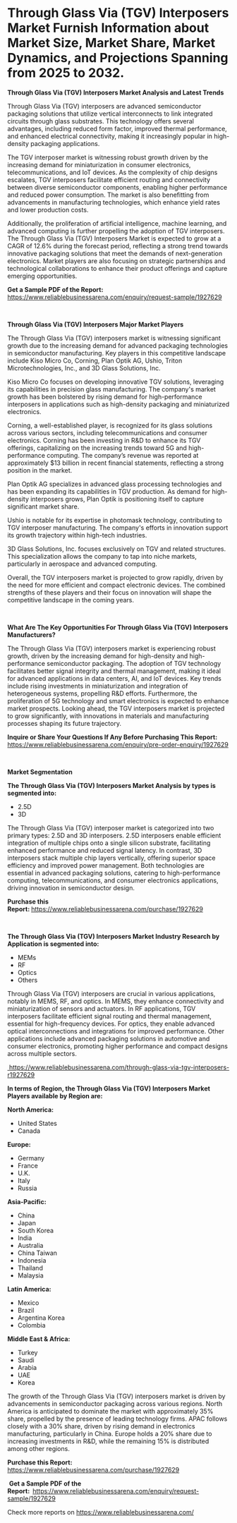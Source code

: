 <p><h1>Through Glass Via (TGV) Interposers Market Furnish Information about Market Size, Market Share, Market Dynamics, and Projections Spanning from 2025 to 2032.</h1></p><p><strong>Through Glass Via (TGV) Interposers Market Analysis and Latest Trends</strong></p>
<p><p>Through Glass Via (TGV) interposers are advanced semiconductor packaging solutions that utilize vertical interconnects to link integrated circuits through glass substrates. This technology offers several advantages, including reduced form factor, improved thermal performance, and enhanced electrical connectivity, making it increasingly popular in high-density packaging applications. </p><p>The TGV interposer market is witnessing robust growth driven by the increasing demand for miniaturization in consumer electronics, telecommunications, and IoT devices. As the complexity of chip designs escalates, TGV interposers facilitate efficient routing and connectivity between diverse semiconductor components, enabling higher performance and reduced power consumption. The market is also benefitting from advancements in manufacturing technologies, which enhance yield rates and lower production costs.</p><p>Additionally, the proliferation of artificial intelligence, machine learning, and advanced computing is further propelling the adoption of TGV interposers. The Through Glass Via (TGV) Interposers Market is expected to grow at a CAGR of 12.6% during the forecast period, reflecting a strong trend towards innovative packaging solutions that meet the demands of next-generation electronics. Market players are also focusing on strategic partnerships and technological collaborations to enhance their product offerings and capture emerging opportunities.</p></p>
<p><strong>Get a Sample PDF of the Report:&nbsp;</strong> <a href="https://www.reliablebusinessarena.com/enquiry/request-sample/1927629?utm_campaign=1902&utm_medium=2&utm_source=Github&utm_content=ia&utm_term=15012025&utm_id=through-glass-via-tgv-interposers">https://www.reliablebusinessarena.com/enquiry/request-sample/1927629</a></p>
<p>&nbsp;</p>
<p><strong>Through Glass Via (TGV) Interposers Major Market Players</strong></p>
<p><p>The Through Glass Via (TGV) interposers market is witnessing significant growth due to the increasing demand for advanced packaging technologies in semiconductor manufacturing. Key players in this competitive landscape include Kiso Micro Co, Corning, Plan Optik AG, Ushio, Triton Microtechnologies, Inc., and 3D Glass Solutions, Inc.</p><p>Kiso Micro Co focuses on developing innovative TGV solutions, leveraging its capabilities in precision glass manufacturing. The company's market growth has been bolstered by rising demand for high-performance interposers in applications such as high-density packaging and miniaturized electronics.</p><p>Corning, a well-established player, is recognized for its glass solutions across various sectors, including telecommunications and consumer electronics. Corning has been investing in R&D to enhance its TGV offerings, capitalizing on the increasing trends toward 5G and high-performance computing. The company’s revenue was reported at approximately $13 billion in recent financial statements, reflecting a strong position in the market.</p><p>Plan Optik AG specializes in advanced glass processing technologies and has been expanding its capabilities in TGV production. As demand for high-density interposers grows, Plan Optik is positioning itself to capture significant market share.</p><p>Ushio is notable for its expertise in photomask technology, contributing to TGV interposer manufacturing. The company's efforts in innovation support its growth trajectory within high-tech industries.</p><p>3D Glass Solutions, Inc. focuses exclusively on TGV and related structures. This specialization allows the company to tap into niche markets, particularly in aerospace and advanced computing.</p><p>Overall, the TGV interposers market is projected to grow rapidly, driven by the need for more efficient and compact electronic devices. The combined strengths of these players and their focus on innovation will shape the competitive landscape in the coming years.</p></p>
<p>&nbsp;</p>
<p><strong>What Are The Key Opportunities For Through Glass Via (TGV) Interposers Manufacturers?</strong></p>
<p><p>The Through Glass Via (TGV) interposers market is experiencing robust growth, driven by the increasing demand for high-density and high-performance semiconductor packaging. The adoption of TGV technology facilitates better signal integrity and thermal management, making it ideal for advanced applications in data centers, AI, and IoT devices. Key trends include rising investments in miniaturization and integration of heterogeneous systems, propelling R&D efforts. Furthermore, the proliferation of 5G technology and smart electronics is expected to enhance market prospects. Looking ahead, the TGV interposers market is projected to grow significantly, with innovations in materials and manufacturing processes shaping its future trajectory.</p></p>
<p><strong>Inquire or Share Your Questions If Any Before Purchasing This Report:</strong> <a href="https://www.reliablebusinessarena.com/enquiry/pre-order-enquiry/1927629?utm_campaign=1902&utm_medium=2&utm_source=Github&utm_content=ia&utm_term=15012025&utm_id=through-glass-via-tgv-interposers">https://www.reliablebusinessarena.com/enquiry/pre-order-enquiry/1927629</a></p>
<p>&nbsp;</p>
<p><strong>Market Segmentation</strong></p>
<p><strong>The Through Glass Via (TGV) Interposers Market Analysis by types is segmented into:</strong></p>
<p><ul><li>2.5D</li><li>3D</li></ul></p>
<p><p>The Through Glass Via (TGV) interposer market is categorized into two primary types: 2.5D and 3D interposers. 2.5D interposers enable efficient integration of multiple chips onto a single silicon substrate, facilitating enhanced performance and reduced signal latency. In contrast, 3D interposers stack multiple chip layers vertically, offering superior space efficiency and improved power management. Both technologies are essential in advanced packaging solutions, catering to high-performance computing, telecommunications, and consumer electronics applications, driving innovation in semiconductor design.</p></p>
<p><strong>Purchase this Report:&nbsp;</strong><a href="https://www.reliablebusinessarena.com/purchase/1927629?utm_campaign=1902&utm_medium=2&utm_source=Github&utm_content=ia&utm_term=15012025&utm_id=through-glass-via-tgv-interposers">https://www.reliablebusinessarena.com/purchase/1927629</a></p>
<p>&nbsp;</p>
<p><strong>The Through Glass Via (TGV) Interposers Market Industry Research by Application is segmented into:</strong></p>
<p><ul><li>MEMs</li><li>RF</li><li>Optics</li><li>Others</li></ul></p>
<p><p>Through Glass Via (TGV) interposers are crucial in various applications, notably in MEMS, RF, and optics. In MEMS, they enhance connectivity and miniaturization of sensors and actuators. In RF applications, TGV interposers facilitate efficient signal routing and thermal management, essential for high-frequency devices. For optics, they enable advanced optical interconnections and integrations for improved performance. Other applications include advanced packaging solutions in automotive and consumer electronics, promoting higher performance and compact designs across multiple sectors.</p></p>
<p><a href="https://www.reliablebusinessarena.com/through-glass-via-tgv-interposers-r1927629?utm_campaign=1902&utm_medium=2&utm_source=Github&utm_content=ia&utm_term=15012025&utm_id=through-glass-via-tgv-interposers">&nbsp;https://www.reliablebusinessarena.com/through-glass-via-tgv-interposers-r1927629</a></p>
<p><strong>In terms of Region, the Through Glass Via (TGV) Interposers Market Players available by Region are:</strong></p>
<p>
    <p> <strong> North America: </strong>
        <ul>
            <li>United States</li>
            <li>Canada</li>
        </ul>
        </p> 
    <p> <strong> Europe: </strong>
        <ul>
            <li>Germany</li>
            <li>France</li>
            <li>U.K.</li>
            <li>Italy</li>
            <li>Russia</li>
        </ul>
        </p> 
    <p> <strong> Asia-Pacific: </strong>
        <ul>
            <li>China</li>
            <li>Japan</li>
            <li>South Korea</li>
            <li>India</li>
            <li>Australia</li>
            <li>China Taiwan</li>
            <li>Indonesia</li>
            <li>Thailand</li>
            <li>Malaysia</li>
        </ul>
        </p> 
    <p> <strong> Latin America: </strong>
        <ul>
            <li>Mexico</li>
            <li>Brazil</li>
            <li>Argentina Korea</li>
            <li>Colombia</li>
        </ul>
        </p> 
    <p> <strong> Middle East & Africa: </strong>
        <ul>
            <li>Turkey</li>
            <li>Saudi</li>
            <li>Arabia</li>
            <li>UAE</li>
            <li>Korea</li>
        </ul>
    </p>
    </p>
<p><p>The growth of the Through Glass Via (TGV) interposers market is driven by advancements in semiconductor packaging across various regions. North America is anticipated to dominate the market with approximately 35% share, propelled by the presence of leading technology firms. APAC follows closely with a 30% share, driven by rising demand in electronics manufacturing, particularly in China. Europe holds a 20% share due to increasing investments in R&D, while the remaining 15% is distributed among other regions.</p></p>
<p><strong>Purchase this Report: </strong><a href="https://www.reliablebusinessarena.com/purchase/1927629?utm_campaign=1902&utm_medium=2&utm_source=Github&utm_content=ia&utm_term=15012025&utm_id=through-glass-via-tgv-interposers">https://www.reliablebusinessarena.com/purchase/1927629</a></p>
<p>&nbsp;<strong>Get a Sample PDF of the Report:&nbsp;&nbsp;</strong><a href="https://www.reliablebusinessarena.com/enquiry/request-sample/1927629?utm_campaign=1902&utm_medium=2&utm_source=Github&utm_content=ia&utm_term=15012025&utm_id=through-glass-via-tgv-interposers">https://www.reliablebusinessarena.com/enquiry/request-sample/1927629</a></p>
<p><strong></strong></p>
<p>Check more reports on <a href="https://www.reliablebusinessarena.com/?utm_campaign=1902&utm_medium=2&utm_source=Github&utm_content=ia&utm_term=15012025&utm_id=through-glass-via-tgv-interposers">https://www.reliablebusinessarena.com/</a></p>